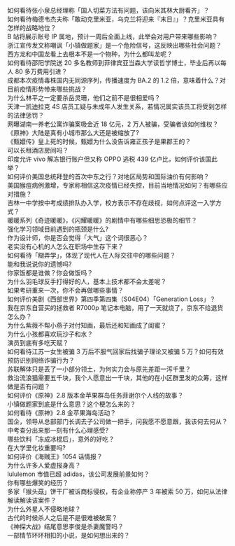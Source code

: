如何看待张小泉总经理称「国人切菜方法有问题，该向米其林大厨看齐」？  
如何看待梅德韦杰夫称「敢动克里米亚，乌克兰将迎来『末日』」？克里米亚具有怎样的战略地位？  
B 站将展示账号 IP 属地，预计一周后全面上线，此举会对用户带来哪些影响？  
浙江宣传发文称嘲讽「小镇做题家」是一个危险信号，这反映出哪些社会问题？  
西方龙和中国龙看上去根本不是一个物种，为什么都叫龙呢？  
如何看待邵阳学院送 20 多名教师到菲律宾亚当森大学读哲学博士，毕业后再以每人 80 多万费用引进？  
成都本次疫情毒株国内无同源序列，传播速度为 BA.2 的 1.2 倍，意味着什么？对目前疫情形势带来哪些挑战？  
为什么林平之一定要杀岳灵珊，他们之前不是很相爱吗？  
天津一凯迪拉克 4S 店员工疑与未成年人发生关系，若情况属实该员工将受到怎样的法律惩罚？  
网曝湖南一养老公寓诈骗案吸金近 18 亿元，2 万人被骗，受骗者该如何维权？  
《原神》大陆是真有小城市那么大还是被缩放了?  
《甄嬛传》皇上死的时候，甄嬛为什么没告诉雍正孩子是果郡王的？  
可以长租酒店房间吗？  
印度允许 vivo 解冻银行账户但又称 OPPO 逃税 439 亿卢比，如何评价该国此举？  
如何评价美国总统拜登的首次中东之行？对地区局势和国际油价有何影响？  
美国猴痘病例激增，专家称相信这次疫情已经失控，目前当地情况如何？有哪些应对措施？  
吉林一中学按中考成绩排队办入学，校方表示不存在歧视，如何点评这一入学方式？  
暖暖系列《奇迹暖暖》，《闪耀暖暖》的剧情中有哪些细思恐极的细节？  
强化学习领域目前遇到的瓶颈是什么?  
作为设计师，你是否会觉得「大气」这个词很恶心？  
老实没有心机的人怎么在职场中生存下来？  
如何看待「糊弄学」，体现了现代人在人际交往中的哪些问题？  
能和我说说你的遗憾吗?  
你家饭都是谁做？你会做饭吗？  
为什么羽毛球反手打得好的人，基本上技术都不会太差呢？  
如果考研重来一次，你不会再做哪些事情？  
如何评价美剧《西部世界》第四季第四集（S04E04）「Generation Loss」？  
我在京东自营买的拯救者 R7000p 笔记本电脑，用了一天就烧了，京东不给退货怎么办？  
为什么紫薇不帮小燕子对付知画，最后还和知画成了闺蜜？  
为什么小孩都喜欢玩沙子和水？  
演员到底有多吃天赋？  
如何看待江苏一女生被骗 3 万后不服气回家后找骗子理论又被骗 5 万？如何有效预防识别网络诈骗行为？  
苏联解体只是丢了一小部分领土，为何实力会与原先差距一泻千里？  
救治流浪猫需要五千块，我个人愿意出一千块，其他的在小区群里发的众筹，这样做是否有问题？  
如何评价《原神》2.8 版本金苹果群岛任务菲谢尔个人线的故事？  
小镇做题家到底是什么意思？这个梗怎么来的？  
如何看待《原神》2.8 金苹果海岛活动？  
国企，领导从总部部门长调去子公司做一把手，问我愿不愿意跟，我该何去何从？  
中考查分出来那一刻有什么心理感受?  
哪些饮料「冻成冰棍后」，意外的好吃？  
在大学里化妆重要吗?  
如何评价《海贼王》1054 话情报？  
为什么许多人爱虚报身高？  
lululemon 市值已超 adidas，该公司发展前景如何？  
你有哪些爆笑的经历？  
多家「猴头菇」饼干厂被诉商标侵权，有企业称停产 3 年被索 50 万，如何从法律解读解读该案件？  
为什么外星人不侵略地球？  
古代的时候杀人之后是不是很难被破案？  
《神探大战》结尾意思李俊是杀妻魔警吗？  
一部情节环环相扣的小说，是如何想出来的？  
